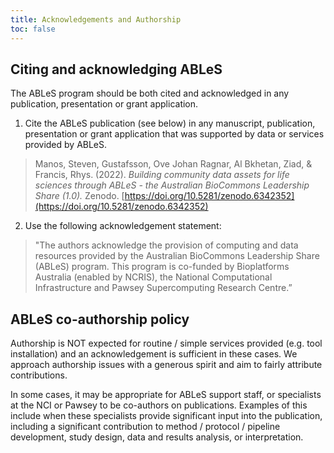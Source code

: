 ```yaml
---
title: Acknowledgements and Authorship
toc: false
---
```


## Citing and acknowledging ABLeS

The ABLeS program should be both cited and acknowledged in any publication, presentation or grant application. 

1. Cite the ABLeS publication (see below) in any manuscript, publication, presentation or grant application that was supported by data or services provided by ABLeS.
> Manos, Steven, Gustafsson, Ove Johan Ragnar, Al Bkhetan, Ziad, & Francis, Rhys. (2022). *Building community data assets for life sciences through ABLeS - the Australian BioCommons Leadership Share (1.0).* Zenodo. [https://doi.org/10.5281/zenodo.6342352](https://doi.org/10.5281/zenodo.6342352)

2. Use the following acknowledgement statement:
>"The authors acknowledge the provision of computing and data resources provided by the Australian BioCommons Leadership Share (ABLeS) program. This program is co-funded by Bioplatforms Australia (enabled by NCRIS), the National Computational Infrastructure and Pawsey Supercomputing Research Centre.”

## ABLeS co-authorship policy

Authorship is NOT expected for routine / simple services provided (e.g. tool installation) and an acknowledgement is sufficient in these cases. We approach authorship issues with a generous spirit and aim to fairly attribute contributions.

In some cases, it may be appropriate for ABLeS support staff, or specialists at the NCI or Pawsey to be co-authors on publications. Examples of this include when these specialists provide significant input into the publication, including a significant contribution to method / protocol / pipeline development, study design, data and results analysis, or interpretation.

